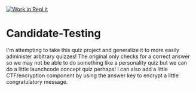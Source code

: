 [![Work in Repl.it](https://classroom.github.com/assets/work-in-replit-14baed9a392b3a25080506f3b7b6d57f295ec2978f6f33ec97e36a161684cbe9.svg)](https://classroom.github.com/online_ide?assignment_repo_id=4880029&assignment_repo_type=AssignmentRepo)
# Candidate-Testing
I'm attempting to take this quiz project and generalize it to more easily administer arbitrary quizzes! The original only checks for a correct answer so we may not be able to do something like a personality quiz but we can do a little launchcode concept quiz perhaps! I can also add a little CTF/encryption component by using the answer key to encrypt a little congratulatory message. 

